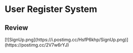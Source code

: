 <h1>User Register System</h1>
<h2>Review</h2>
[![SignUp.png](https://i.postimg.cc/HsfP6khp/SignUp.png)](https://postimg.cc/2V7w6rYJ)
<h3></h3>
<h4></h4>
<h5></h5>
<h6></h6>
